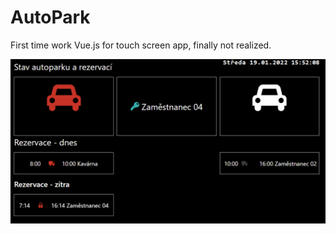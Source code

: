 # AutoPark

First time work Vue.js for touch screen app, finally not realized. <a href="http://autopark.petrjandl.cz/">

<img src="https://github.com/PetrJandl/AutoPark/blob/main/AutoPark.png">
